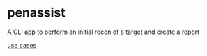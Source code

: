 # penassist
A CLI app to perform an initial recon of a target and create a report 

[use cases](use-cases.md)
